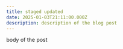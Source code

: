 ```yaml
---
title: staged updated
date: 2025-01-03T21:11:00.000Z
description: description of the blog post
---
```

body of the post
